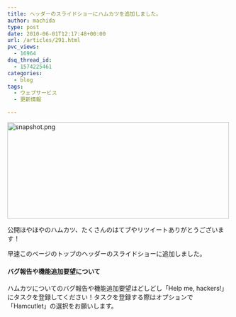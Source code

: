 ```yaml
---
title: ヘッダーのスライドショーにハムカツを追加しました。
author: machida
type: post
date: 2010-06-01T12:17:48+00:00
url: /articles/291.html
pvc_views:
  - 16964
dsq_thread_id:
  - 1574225461
categories:
  - blog
tags:
  - ウェブサービス
  - 更新情報

---
```

<p class="center">
  <img src="http://farm5.static.flickr.com/4005/4659841344_48bf76bafc.jpg" width="500" height="218" alt="snapshot.png" />
</p>

公開ほやほやのハムカツ、たくさんのはてブやリツイートありがとうございます！
  
早速このページのトップのヘッダーのスライドショーに追加しました。

#### バグ報告や機能追加要望について

ハムカツについてのバグ報告や機能追加要望はどしどし「Help me, hackers!」にタスクを登録してください！タスクを登録する際はオプションで「Hamcutlet」の選択をお願いします。